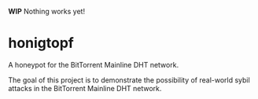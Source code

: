**WIP** Nothing works yet!

honigtopf
=========

A honeypot for the BitTorrent Mainline DHT network.

The goal of this project is to demonstrate the possibility of real-world sybil
attacks in the BitTorrent Mainline DHT network.
